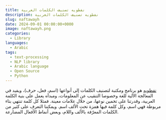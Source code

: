 ```yaml
---
title: نفطويه تصنيف الكلمات العربية
description: نفطويه تصنيف الكلمات العربية
slug: naftawayh
date: 2024-09-01 00:00:00+0000
image: naftawayh.png
categories:
  - Library
languages:
  - Arabic
tags:
  - text-processing
  - NLP library
  - Arabic language
  - Open Source
  - Python
---
```


[نفطويه](https://github.com/linuxscout/naftawayh) هو برنامج ومكتبة لتصنيف الكلمات إلى أنواعها (اسم، فعل، حرف)، ويفيد في المعالجة الآلية للغة وخصوصا التنقيب عن المعلومات، ومبدأه يعمل على بنية الكلمة العربية، وقدرتنا على تخمين نوعها، من خلال علامات معينة. فمثلا كل كلمة تنتهي بتاء مربوطة فهي اسم، وكل كلمة فيها همزة تحت الألف اسم. ويمكننا التعرف على كثير من الكلمات المعرّفة بالألف واللام، وبعض أنماط الأفعال المضارعة.
